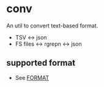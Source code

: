 
# conv

An util to convert text-based format.

- TSV <-> json
- FS files <-> rgrepn <-> json

## supported format

- See [FORMAT](./FORMAT.md)
